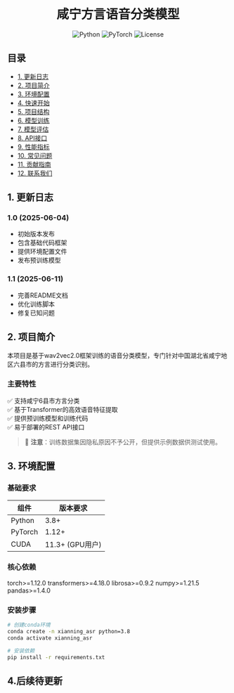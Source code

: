 <h1 align="center">咸宁方言语音分类模型</h1>

<div align="center">
  <img src="https://img.shields.io/badge/Python-3.8%2B-blue" alt="Python">
  <img src="https://img.shields.io/badge/PyTorch-1.12%2B-orange" alt="PyTorch">
  <img src="https://img.shields.io/badge/license-MIT-green" alt="License">
</div>

## 目录
- [1. 更新日志](#1-更新日志)
- [2. 项目简介](#2-项目简介)
- [3. 环境配置](#3-环境配置)
- [4. 快速开始](#4-快速开始)
- [5. 项目结构](#5-项目结构)
- [6. 模型训练](#6-模型训练)
- [7. 模型评估](#7-模型评估)
- [8. API接口](#8-api接口)
- [9. 性能指标](#9-性能指标)
- [10. 常见问题](#10-常见问题)
- [11. 贡献指南](#11-贡献指南)
- [12. 联系我们](#12-联系我们)

## 1. 更新日志
### 1.0 (2025-06-04)
- 初始版本发布
- 包含基础代码框架
- 提供环境配置文件
- 发布预训练模型

### 1.1 (2025-06-11)
- 完善README文档
- 优化训练脚本
- 修复已知问题

## 2. 项目简介
本项目是基于wav2vec2.0框架训练的语音分类模型，专门针对中国湖北省咸宁地区六县市的方言进行分类识别。

### 主要特性
✅ 支持咸宁6县市方言分类  
✅ 基于Transformer的高效语音特征提取  
✅ 提供预训练模型和训练代码  
✅ 易于部署的REST API接口  

> 📝 **注意**：训练数据集因隐私原因不予公开，但提供示例数据供测试使用。

## 3. 环境配置
### 基础要求
| 组件 | 版本要求 |
|------|----------|
| Python | 3.8+ |
| PyTorch | 1.12+ |
| CUDA | 11.3+ (GPU用户) |
### 核心依赖
torch>=1.12.0
transformers>=4.18.0
librosa>=0.9.2
numpy>=1.21.5
pandas>=1.4.0

### 安装步骤
```bash
# 创建conda环境
conda create -n xianning_asr python=3.8
conda activate xianning_asr

# 安装依赖
pip install -r requirements.txt

```

## 4.后续待更新
